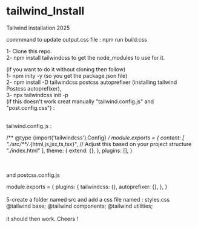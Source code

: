 # tailwind_Install
Tailwind installation 2025

commmand to update output.css file : npm run build:css

1- Clone this repo.
<br>
2- npm install tailwindcss to get the node_modules to use for it.

(if you want to do it without cloning then follow)
<br>
1- npm inity -y (so you get the package.json file)
<br>
2- npm install -D tailwindcss postcss autoprefixer (installing tailwind Postcss autoprefixer),
<br>
3- npx tailwindcss init -p 
<br>
(if this doesn't work creat manually "tailwind.config.js" and "post.config.css") :
<br>
<br>


tailwind.config.js : 
<br>

/** @type {import('tailwindcss').Config} */
module.exports = {
  content: [
    "./src/**/*.{html,js,jsx,ts,tsx}", // Adjust this based on your project structure
    "./index.html"
  ],
  theme: {
    extend: {},
  },
  plugins: [],
}

<br>
<br>
and postcss.config.js 
<br>

module.exports = {
  plugins: {
    tailwindcss: {},
    autoprefixer: {},
  },
}
<br>
<br>
5-create a folder named src and add a css file named : styles.css 
<br>
@tailwind base;
@tailwind components;
@tailwind utilities;
<br>
<br>
it should then work.
Cheers !
